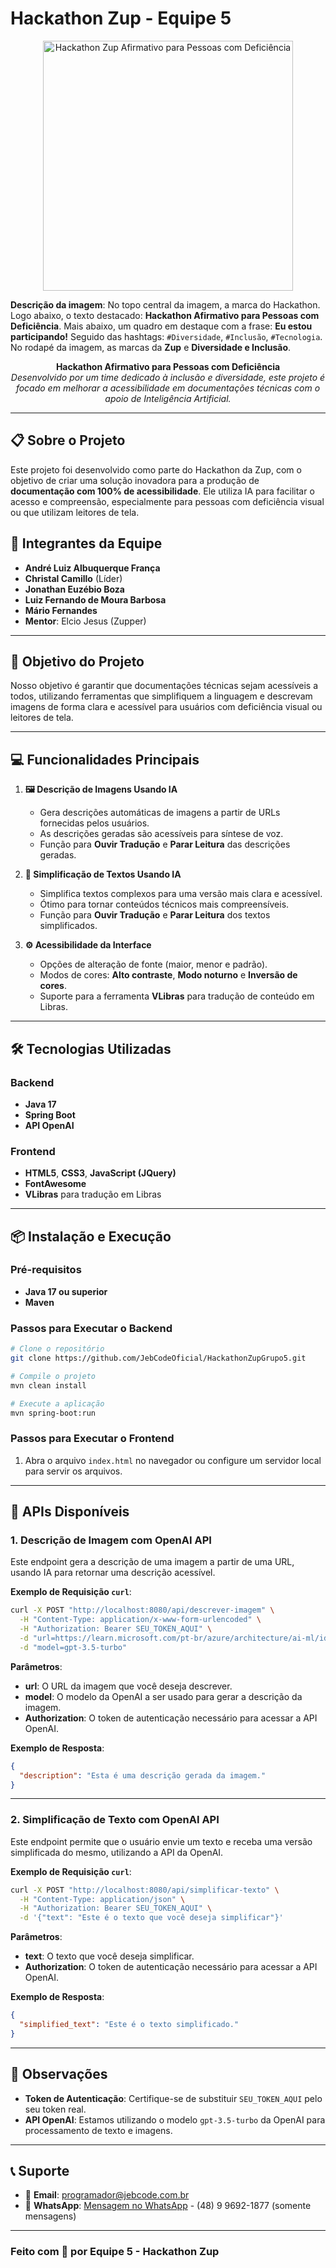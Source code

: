 
# Hackathon Zup - Equipe 5

<div align="center">
  <img src="https://media.licdn.com/dms/image/v2/D4D22AQFczBz7XGLQ7A/feedshare-shrink_800/feedshare-shrink_800/0/1726057792418?e=1729123200&v=beta&t=ZQNQc1wH47sK_BBMgp7jFuwSnCJE1S8f5VUgxK9rc-A" alt="Hackathon Zup Afirmativo para Pessoas com Deficiência" width="400">
</div>

**Descrição da imagem**: No topo central da imagem, a marca do Hackathon. Logo abaixo, o texto destacado: **Hackathon Afirmativo para Pessoas com Deficiência**. Mais abaixo, um quadro em destaque com a frase: **Eu estou participando!** Seguido das hashtags: `#Diversidade`, `#Inclusão`, `#Tecnologia`. No rodapé da imagem, as marcas da **Zup** e **Diversidade e Inclusão**.

<p align="center">
  <b>Hackathon Afirmativo para Pessoas com Deficiência</b>  
  <br>  
  <i>Desenvolvido por um time dedicado à inclusão e diversidade, este projeto é focado em melhorar a acessibilidade em documentações técnicas com o apoio de Inteligência Artificial.</i>  
</p>

---

## **📋 Sobre o Projeto**

Este projeto foi desenvolvido como parte do Hackathon da Zup, com o objetivo de criar uma solução inovadora para a produção de **documentação com 100% de acessibilidade**. Ele utiliza IA para facilitar o acesso e compreensão, especialmente para pessoas com deficiência visual ou que utilizam leitores de tela.

## **👥 Integrantes da Equipe**

- **André Luiz Albuquerque França**
- **Christal Camillo** (Líder)
- **Jonathan Euzébio Boza**
- **Luiz Fernando de Moura Barbosa**
- **Mário Fernandes**
- **Mentor**: Elcio Jesus (Zupper)

---

## **🎯 Objetivo do Projeto**

Nosso objetivo é garantir que documentações técnicas sejam acessíveis a todos, utilizando ferramentas que simplifiquem a linguagem e descrevam imagens de forma clara e acessível para usuários com deficiência visual ou leitores de tela.

---

## **💻 Funcionalidades Principais**

1. **🖼️ Descrição de Imagens Usando IA**
    - Gera descrições automáticas de imagens a partir de URLs fornecidas pelos usuários.
    - As descrições geradas são acessíveis para síntese de voz.
    - Função para **Ouvir Tradução** e **Parar Leitura** das descrições geradas.

2. **📝 Simplificação de Textos Usando IA**
    - Simplifica textos complexos para uma versão mais clara e acessível.
    - Ótimo para tornar conteúdos técnicos mais compreensíveis.
    - Função para **Ouvir Tradução** e **Parar Leitura** dos textos simplificados.

3. **⚙️ Acessibilidade da Interface**
    - Opções de alteração de fonte (maior, menor e padrão).
    - Modos de cores: **Alto contraste**, **Modo noturno** e **Inversão de cores**.
    - Suporte para a ferramenta **VLibras** para tradução de conteúdo em Libras.

---

## **🛠️ Tecnologias Utilizadas**

### **Backend**
- **Java 17**
- **Spring Boot**
- **API OpenAI**

### **Frontend**
- **HTML5**, **CSS3**, **JavaScript (JQuery)**
- **FontAwesome**
- **VLibras** para tradução em Libras

---

## **📦 Instalação e Execução**

### **Pré-requisitos**

- **Java 17 ou superior**
- **Maven**

### **Passos para Executar o Backend**

```bash
# Clone o repositório
git clone https://github.com/JebCodeOficial/HackathonZupGrupo5.git

# Compile o projeto
mvn clean install

# Execute a aplicação
mvn spring-boot:run
```

### **Passos para Executar o Frontend**

1. Abra o arquivo `index.html` no navegador ou configure um servidor local para servir os arquivos.

---

## **📄 APIs Disponíveis**

### **1. Descrição de Imagem com OpenAI API**

Este endpoint gera a descrição de uma imagem a partir de uma URL, usando IA para retornar uma descrição acessível.

**Exemplo de Requisição `curl`**:

```bash
curl -X POST "http://localhost:8080/api/descrever-imagem" \
  -H "Content-Type: application/x-www-form-urlencoded" \
  -H "Authorization: Bearer SEU_TOKEN_AQUI" \
  -d "url=https://learn.microsoft.com/pt-br/azure/architecture/ai-ml/idea/_images/architecture-intelligent-apps-image-processing.png" \
  -d "model=gpt-3.5-turbo"
```

**Parâmetros**:

- **url**: O URL da imagem que você deseja descrever.
- **model**: O modelo da OpenAI a ser usado para gerar a descrição da imagem.
- **Authorization**: O token de autenticação necessário para acessar a API OpenAI.

**Exemplo de Resposta**:

```json
{
  "description": "Esta é uma descrição gerada da imagem."
}
```

---


### **2. Simplificação de Texto com OpenAI API**

Este endpoint permite que o usuário envie um texto e receba uma versão simplificada do mesmo, utilizando a API da OpenAI.

**Exemplo de Requisição `curl`**:

```bash
curl -X POST "http://localhost:8080/api/simplificar-texto" \
  -H "Content-Type: application/json" \
  -H "Authorization: Bearer SEU_TOKEN_AQUI" \
  -d '{"text": "Este é o texto que você deseja simplificar"}'
```

**Parâmetros**:

- **text**: O texto que você deseja simplificar.
- **Authorization**: O token de autenticação necessário para acessar a API OpenAI.

**Exemplo de Resposta**:

```json
{
  "simplified_text": "Este é o texto simplificado."
}
```

---

## **📢 Observações**

- **Token de Autenticação**: Certifique-se de substituir `SEU_TOKEN_AQUI` pelo seu token real.
- **API OpenAI**: Estamos utilizando o modelo `gpt-3.5-turbo` da OpenAI para processamento de texto e imagens.

---

## **📞 Suporte**

- 📧 **Email**: [programador@jebcode.com.br](mailto:programador@jebcode.com.br)
- 📱 **WhatsApp**: [Mensagem no WhatsApp](https://wa.me/5548996921877) - (48) 9 9692-1877 (somente mensagens)

---

### **Feito com 💙 por Equipe 5 - Hackathon Zup**
